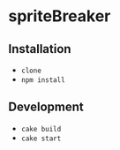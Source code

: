 # spriteBreaker

## Installation
* `clone`
* `npm install`

## Development
* `cake build`
* `cake start`
